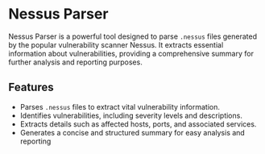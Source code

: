 # Nessus Parser

Nessus Parser is a powerful tool designed to parse `.nessus` files generated by the popular vulnerability scanner Nessus. It extracts essential information about vulnerabilities, providing a comprehensive summary for further analysis and reporting purposes.

## Features

- Parses `.nessus` files to extract vital vulnerability information.
- Identifies vulnerabilities, including severity levels and descriptions.
- Extracts details such as affected hosts, ports, and associated services.
- Generates a concise and structured summary for easy analysis and reporting
